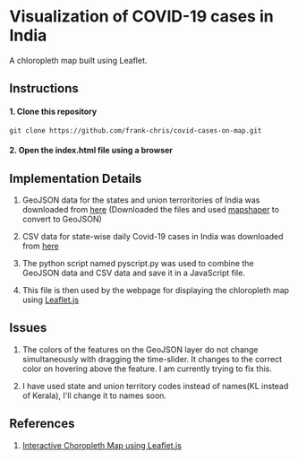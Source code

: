 # Visualization of COVID-19 cases in India

A chloropleth map built using Leaflet. 

## Instructions 

#### 1. Clone this repository    
`git clone https://github.com/frank-chris/covid-cases-on-map.git`

#### 2. Open the index.html file using a browser

## Implementation Details   

1. GeoJSON data for the states and union terroritories of India was downloaded from [here](https://github.com/datameet/maps)
   (Downloaded the files and used [mapshaper](https://mapshaper.org/) to convert to GeoJSON)

2. CSV data for state-wise daily Covid-19 cases in India was downloaded from [here](https://api.covid19india.org/csv/latest/state_wise_daily.csv)

3. The python script named pyscript.py was used to combine the GeoJSON data and CSV data and save it in a JavaScript file. 

4. This file is then used by the webpage for displaying the chloropleth map using [Leaflet.js](https://leafletjs.com/examples/choropleth/)

## Issues
1. The colors of the features on the GeoJSON layer do not change simultaneously with dragging the time-slider. It changes to the correct color on hovering above the feature. I am currently trying to fix this.   

2. I have used state and union territory codes instead of names(KL instead of Kerala), I'll change it to names soon. 


## References

1. [Interactive Choropleth Map using Leaflet.js](https://leafletjs.com/examples/choropleth/)


